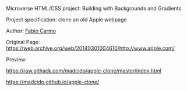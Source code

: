 Microverse HTML/CSS project: Building with Backgrounds and Gradients

Project specification: clone an old Apple webpage

Author: <a href="https://github.com/madcido">Fabio Carmo</a>

Original Page: https://web.archive.org/web/20140301004610/http://www.apple.com/

Preview:

https://raw.githack.com/madcido/apple-clone/master/index.html

https://madcido.github.io/apple-clone/
